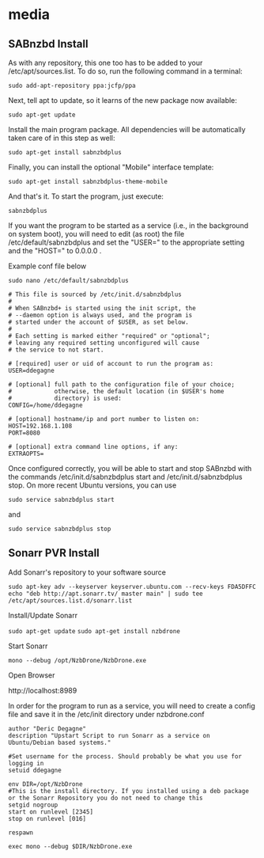 # media

## SABnzbd Install

As with any repository, this one too has to be added to your /etc/apt/sources.list. To do so, run the following command in a terminal:

`sudo add-apt-repository ppa:jcfp/ppa`

Next, tell apt to update, so it learns of the new package now available:

`sudo apt-get update`

Install the main program package. All dependencies will be automatically taken care of in this step as well:

`sudo apt-get install sabnzbdplus`

Finally, you can install the optional "Mobile" interface template:

`sudo apt-get install sabnzbdplus-theme-mobile`

And that's it. To start the program, just execute:

`sabnzbdplus`

If you want the program to be started as a service (i.e., in the background on system boot), you will need to edit (as root) the file /etc/default/sabnzbdplus and set the "USER=" to the appropriate setting and the "HOST=" to 0.0.0.0 .

Example conf file below

`sudo nano /etc/default/sabnzbdplus`
```
# This file is sourced by /etc/init.d/sabnzbdplus
#
# When SABnzbd+ is started using the init script, the
# --daemon option is always used, and the program is
# started under the account of $USER, as set below.
#
# Each setting is marked either "required" or "optional";
# leaving any required setting unconfigured will cause
# the service to not start.

# [required] user or uid of account to run the program as:
USER=ddegagne

# [optional] full path to the configuration file of your choice;
#            otherwise, the default location (in $USER's home
#            directory) is used:
CONFIG=/home/ddegagne

# [optional] hostname/ip and port number to listen on:
HOST=192.168.1.108
PORT=8080

# [optional] extra command line options, if any:
EXTRAOPTS=
```

Once configured correctly, you will be able to start and stop SABnzbd with the commands /etc/init.d/sabnzbdplus start and /etc/init.d/sabnzbdplus stop. On more recent Ubuntu versions, you can use

`sudo service sabnzbdplus start`

and

`sudo service sabnzbdplus stop`

## Sonarr PVR Install

Add Sonarr's repository to your software source

`sudo apt-key adv --keyserver keyserver.ubuntu.com --recv-keys FDA5DFFC`
`echo "deb http://apt.sonarr.tv/ master main" | sudo tee /etc/apt/sources.list.d/sonarr.list`

Install/Update Sonarr

`sudo apt-get update`
`sudo apt-get install nzbdrone` 

Start Sonarr

`mono --debug /opt/NzbDrone/NzbDrone.exe`

Open Browser

http://localhost:8989

In order for the program to run as a service, you will need to create a config file and save it in the /etc/init directory under nzbdrone.conf

```
author "Deric Degagne"
description "Upstart Script to run Sonarr as a service on Ubuntu/Debian based systems."

#Set username for the process. Should probably be what you use for logging in
setuid ddegagne

env DIR=/opt/NzbDrone
#This is the install directory. If you installed using a deb package or the Sonarr Repository you do not need to change this
setgid nogroup
start on runlevel [2345]
stop on runlevel [016]

respawn

exec mono --debug $DIR/NzbDrone.exe
```
